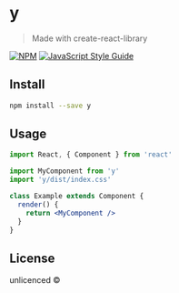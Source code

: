 # y

> Made with create-react-library

[![NPM](https://img.shields.io/npm/v/y.svg)](https://www.npmjs.com/package/y) [![JavaScript Style Guide](https://img.shields.io/badge/code_style-standard-brightgreen.svg)](https://standardjs.com)

## Install

```bash
npm install --save y
```

## Usage

```jsx
import React, { Component } from 'react'

import MyComponent from 'y'
import 'y/dist/index.css'

class Example extends Component {
  render() {
    return <MyComponent />
  }
}
```

## License

unlicenced © [](https://github.com/)
